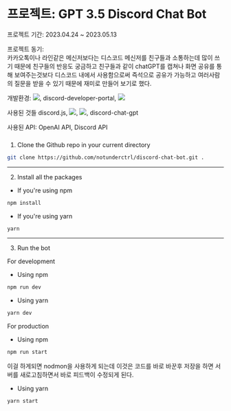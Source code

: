 # 프로젝트: GPT 3.5 Discord Chat Bot

프로젝트 기간: 2023.04.24 ~ 2023.05.13

프로젝트 동기: <br>카카오톡이나 라인같은 메신저보다는 디스코드 메신저를 친구들과 소통하는데 많이 쓰기 때문에
              친구들의 반응도 궁금하고 친구들과 같이 chatGPT를 캡쳐나 화면 공유를 통해 보여주는것보다
              디스코드 내에서 사용함으로써 즉석으로 공유가 가능하고 여러사람의 질문을 받을 수 있기 때문에 
              재미로 만들어 보기로 했다.

개발환경: <img src="https://img.shields.io/badge/visualstudiocode-007ACC?style=for-the-badge&logo=visualstudiocode&logoColor=#007ACC">, discord-developer-portal, <img src="https://img.shields.io/badge/discord-5865F2?style=for-the-badge&logo=discord&logoColor=#5865F2">

사용된 것들 discord.js, <img src="https://img.shields.io/badge/npm-CB3837?style=for-the-badge&logo=npm&logoColor=#CB3837">, <img src="https://img.shields.io/badge/node.js-339933?style=for-the-badge&logo=nodedotjs&logoColor=white">, discord-chat-gpt

사용된 API: OpenAI API, Discord API


### 

1. Clone the Github repo in your current directory

```bash
git clone https://github.com/notunderctrl/discord-chat-bot.git .
```

---

2. Install all the packages

- If you're using npm

```bash
npm install
```

- If you're using yarn

```bash
yarn
```

---

3. Run the bot

For development

- Using npm

```bash
npm run dev
```

- Using yarn

```bash
yarn dev
```

For production

- Using npm

```bash
npm run start
```
이걸 하게되면 nodmon을 사용하게 되는데 이것은
코드를 바로 바꾼후 저장을 하면 서버를 새로고침하면서
바로 피드백이 수정되게 된다.
- Using yarn

```bash
yarn start
```
